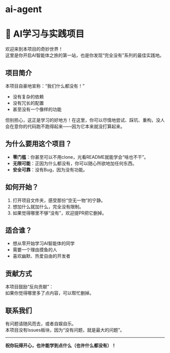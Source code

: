 # ai-agent
# 🤖 AI学习与实践项目

欢迎来到本项目的奇妙世界！  
这里是你开启AI智能体之旅的第一站，也是你发现“完全没有”系列的最佳实践地。

## 项目简介

本项目自豪地宣称：“我们什么都没有！”  
- 没有复杂的依赖  
- 没有冗长的配置  
- 甚至没有一个像样的功能

但别担心，这正是学习的好地方！在这里，你可以尽情地尝试、踩坑、重构，没人会在意你的代码跑不跑得起来——因为它本来就没打算起来。

## 为什么要用这个项目？

- **零门槛**：你甚至可以不用clone，光看README就能学会“啥也不干”。
- **无限可能**：正因为什么都没有，你可以随心所欲地加任何东西。
- **安全可靠**：没有Bug，因为没有功能。

## 如何开始？

1. 打开项目文件夹，感受那份“空无一物”的宁静。
2. 想加什么就加什么，完全没有限制。
3. 如果觉得哪里不够“没有”，欢迎提PR把它删掉。

## 适合谁？

- 想从零开始学习AI智能体的同学
- 需要一个理由摸鱼的人
- 喜欢幽默、热爱自由的开发者

## 贡献方式

本项目鼓励“反向贡献”：  
如果你觉得哪里多了点内容，可以帮忙删掉。

## 联系我们

有问题请随风而去，或者自娱自乐。  
本项目没有Issues板块，因为“没有问题，就是最大的问题”。

---

**祝你玩得开心，也许能学到点什么（也许什么都没有）！**
